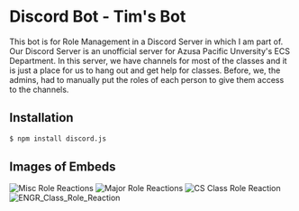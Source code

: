 # Discord Bot - Tim's Bot

This bot is for Role Management in a Discord Server in which I am part of. Our Discord Server is an unofficial server for Azusa Pacific Unversity's ECS Department.
In this server, we have channels for most of the classes and it is just a place for us to hang out and get help for classes. Before, we, the admins, had to manually 
put the roles of each person to give them access to the channels.

## Installation
```bash
$ npm install discord.js
```

## Images of Embeds
![Misc Role Reactions](https://github.com/timothylim17/Discord_Bot-Tim-s_Bot/images/Misc_Role_Reaction.jpg?raw=true)
![Major Role Reactions](https://github.com/timothylim17/Discord_Bot-Tim-s_Bot/blob/master/images/Major_Role_Reaction.jpg?raw=true)
![CS Class Role Reaction](https://github.com/timothylim17/Discord_Bot-Tim-s_Bot/blob/master/images/CS_Class_Role_Reaction.jpg?raw=true)
![ENGR_Class_Role_Reaction](https://github.com/timothylim17/Discord_Bot-Tim-s_Bot/blob/master/images/ENGR_Class_Role_Reaction.jpg?raw=true)
